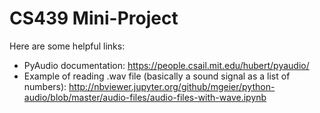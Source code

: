 # CS439 Mini-Project

Here are some helpful links:

* PyAudio documentation: https://people.csail.mit.edu/hubert/pyaudio/
* Example of reading .wav file (basically a sound signal as a list of numbers): http://nbviewer.jupyter.org/github/mgeier/python-audio/blob/master/audio-files/audio-files-with-wave.ipynb
